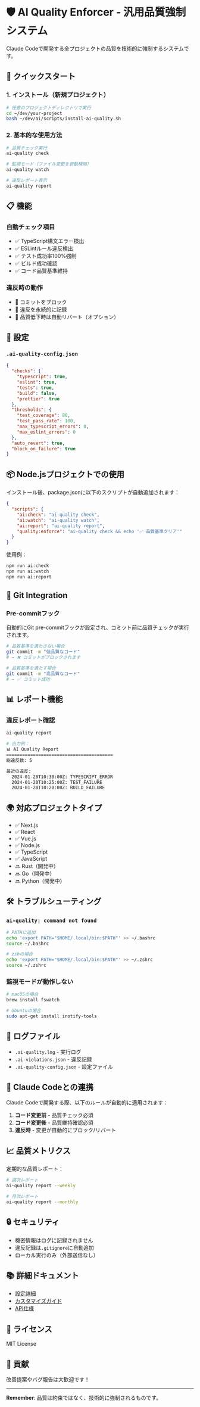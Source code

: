 # 🛡️ AI Quality Enforcer - 汎用品質強制システム

Claude Codeで開発する全プロジェクトの品質を技術的に強制するシステムです。

## 🚀 クイックスタート

### 1. インストール（新規プロジェクト）

```bash
# 任意のプロジェクトディレクトリで実行
cd ~/dev/your-project
bash ~/dev/ai/scripts/install-ai-quality.sh
```

### 2. 基本的な使用方法

```bash
# 品質チェック実行
ai-quality check

# 監視モード（ファイル変更を自動検知）
ai-quality watch

# 違反レポート表示
ai-quality report
```

## 📋 機能

### 自動チェック項目
- ✅ TypeScript構文エラー検出
- ✅ ESLintルール違反検出
- ✅ テスト成功率100%強制
- ✅ ビルド成功確認
- ✅ コード品質基準維持

### 違反時の動作
- 🚫 コミットをブロック
- 📝 違反を永続的に記録
- 🔄 品質低下時は自動リバート（オプション）

## 🔧 設定

### `.ai-quality-config.json`

```json
{
  "checks": {
    "typescript": true,
    "eslint": true,
    "tests": true,
    "build": false,
    "prettier": true
  },
  "thresholds": {
    "test_coverage": 80,
    "test_pass_rate": 100,
    "max_typescript_errors": 0,
    "max_eslint_errors": 0
  },
  "auto_revert": true,
  "block_on_failure": true
}
```

## 📦 Node.jsプロジェクトでの使用

インストール後、package.jsonに以下のスクリプトが自動追加されます：

```json
{
  "scripts": {
    "ai:check": "ai-quality check",
    "ai:watch": "ai-quality watch",
    "ai:report": "ai-quality report",
    "quality:enforce": "ai-quality check && echo '✅ 品質基準クリア'"
  }
}
```

使用例：
```bash
npm run ai:check
npm run ai:watch
npm run ai:report
```

## 🔄 Git Integration

### Pre-commitフック
自動的にGit pre-commitフックが設定され、コミット前に品質チェックが実行されます。

```bash
# 品質基準を満たさない場合
git commit -m "低品質なコード"
# → ❌ コミットがブロックされます

# 品質基準を満たす場合
git commit -m "高品質なコード"
# → ✅ コミット成功
```

## 📊 レポート機能

### 違反レポート確認
```bash
ai-quality report

# 出力例：
📊 AI Quality Report
========================================
総違反数: 5

最近の違反:
  2024-01-20T10:30:00Z: TYPESCRIPT_ERROR
  2024-01-20T10:25:00Z: TEST_FAILURE
  2024-01-20T10:20:00Z: BUILD_FAILURE
```

## 🌍 対応プロジェクトタイプ

- ✅ Next.js
- ✅ React
- ✅ Vue.js
- ✅ Node.js
- ✅ TypeScript
- ✅ JavaScript
- 🔜 Rust（開発中）
- 🔜 Go（開発中）
- 🔜 Python（開発中）

## 🛠️ トラブルシューティング

### `ai-quality: command not found`

```bash
# PATHに追加
echo 'export PATH="$HOME/.local/bin:$PATH"' >> ~/.bashrc
source ~/.bashrc

# zshの場合
echo 'export PATH="$HOME/.local/bin:$PATH"' >> ~/.zshrc
source ~/.zshrc
```

### 監視モードが動作しない

```bash
# macOSの場合
brew install fswatch

# Ubuntuの場合
sudo apt-get install inotify-tools
```

## 📝 ログファイル

- `.ai-quality.log` - 実行ログ
- `.ai-violations.json` - 違反記録
- `.ai-quality-config.json` - 設定ファイル

## 🤝 Claude Codeとの連携

Claude Codeで開発する際、以下のルールが自動的に適用されます：

1. **コード変更前** - 品質チェック必須
2. **コード変更後** - 品質維持確認必須
3. **違反時** - 変更が自動的にブロック/リバート

## 📈 品質メトリクス

定期的な品質レポート：
```bash
# 週次レポート
ai-quality report --weekly

# 月次レポート
ai-quality report --monthly
```

## 🔒 セキュリティ

- 機密情報はログに記録されません
- 違反記録は`.gitignore`に自動追加
- ローカル実行のみ（外部送信なし）

## 📚 詳細ドキュメント

- [設定詳細](./docs/configuration.md)
- [カスタマイズガイド](./docs/customization.md)
- [API仕様](./docs/api.md)

## 📄 ライセンス

MIT License

## 🙏 貢献

改善提案やバグ報告は大歓迎です！

---

**Remember**: 品質は約束ではなく、技術的に強制されるものです。